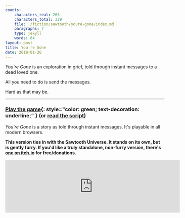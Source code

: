 ```yaml
---
counts:
    characters_real: 265
    characters_total: 329
    file: ./fiction/sawtooth/youre-gone/index.md
    paragraphs: 7
    type: jekyll
    words: 64
layout: post
title: You're Gone
date: 2018-01-26
---
```


*You're Gone* is an exploration in grief, told through instant messages to a dead loved one.

All you need to do is send the messages.

Hard as that may be.

-----

### [Play the game](play){: style="color: green; text-decoration: underline;" } (or [read the script](script))

*You're Gone* is a story as told through instant messages. It's playable in all modern browsers.

**This version ties in with the Sawtooth Universe. It stands on its own, but is gently furry. If you'd like a truly standalone, non-furry version, there's [one on itch.io](https://makyo.itch.io/youre-gone) for free/donations.**

<iframe frameborder="0" src="https://itch.io/embed/217190" width="552" height="167"></iframe>
